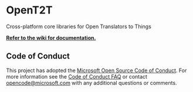 # OpenT2T
Cross-platform core libraries for Open Translators to Things

**[Refer to the wiki for documentation.](https://github.com/openT2T/opent2t/wiki)**

## Code of Conduct
This project has adopted the [Microsoft Open Source Code of Conduct](https://opensource.microsoft.com/codeofconduct/). For more information see the [Code of Conduct FAQ](https://opensource.microsoft.com/codeofconduct/faq/) or contact [opencode@microsoft.com](mailto:opencode@microsoft.com) with any additional questions or comments.

